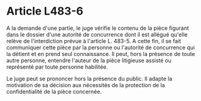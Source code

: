 # Article L483-6

A la demande d'une partie, le juge vérifie le contenu de la pièce figurant dans le dossier d'une autorité de concurrence dont il est allégué qu'elle relève de l'interdiction prévue à l'article L. 483-5. A cette fin, il se fait communiquer cette pièce par la personne ou l'autorité de concurrence qui la détient et en prend seul connaissance. Il peut, hors la présence de toute autre personne, entendre l'auteur de la pièce litigieuse assisté ou représenté par toute personne habilitée.

Le juge peut se prononcer hors la présence du public. Il adapte la motivation de sa décision aux nécessités de la protection de la confidentialité de la pièce concernée.
